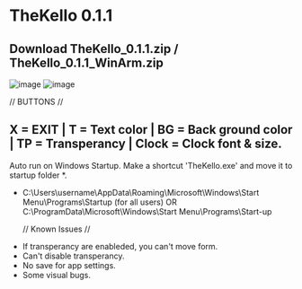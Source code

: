 # TheKello 0.1.1 

Download TheKello_0.1.1.zip  /  TheKello_0.1.1_WinArm.zip
---------------------------
![image](https://user-images.githubusercontent.com/60170508/155415802-8c2085c2-57f2-4a5a-ac79-a9c494c1fdc6.png)
![image](https://user-images.githubusercontent.com/60170508/155416005-fb8b14e4-53cc-484b-903e-64d72f0e0645.png)




// BUTTONS //


X = EXIT | T = Text color | BG = Back ground color | TP = Transperancy | Clock = Clock font & size.
---------------------------
Auto run on Windows Startup.
Make a shortcut 'TheKello.exe' and move it to  startup folder *.
* C:\Users\username\AppData\Roaming\Microsoft\Windows\Start Menu\Programs\Startup
  (for all users)
OR
C:\ProgramData\Microsoft\Windows\Start Menu\Programs\Start-up

  // Known Issues //

- If transperancy are enableded, you can't move form.
- Can't disable transperancy.
- No save for app settings.
- Some visual bugs.


